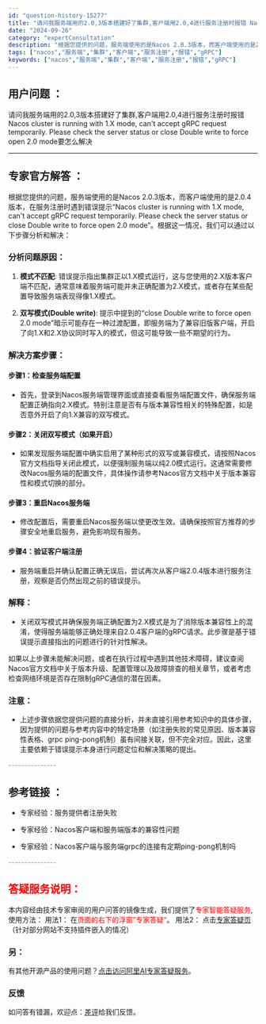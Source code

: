```yaml
---
id: "question-history-15277"
title: "请问我服务端用的2.0,3版本搭建好了集群,客户端用2.0,4进行服务注册时报错 Nacos cluste"
date: "2024-09-26"
category: "expertConsultation"
description: "根据您提供的问题，服务端使用的是Nacos 2.0.3版本，而客户端使用的是2.0.4版本，在服务注册时遇到错误提示“Nacos cluster is running with 1.X mode, can't accept gRPC request temporarily. Please check"
tags: ["nacos","服务端","集群","客户端","服务注册","报错","gRPC"]
keywords: ["nacos","服务端","集群","客户端","服务注册","报错","gRPC"]
---
```


## 用户问题 ： 
 请问我服务端用的2.0,3版本搭建好了集群,客户端用2.0,4进行服务注册时报错 Nacos cluster is running with 1.X mode, can't accept gRPC request temporarily. Please check the server status or close Double write to force open 2.0 mode要怎么解决  

---------------
## 专家官方解答 ：

根据您提供的问题，服务端使用的是Nacos 2.0.3版本，而客户端使用的是2.0.4版本，在服务注册时遇到错误提示“Nacos cluster is running with 1.X mode, can't accept gRPC request temporarily. Please check the server status or close Double write to force open 2.0 mode”。根据这一情况，我们可以通过以下步骤分析和解决：

### 分析问题原因：

1. **模式不匹配**: 错误提示指出集群正以1.X模式运行，这与您使用的2.X版本客户端不匹配，通常意味着服务端可能并未正确配置为2.X模式，或者存在某些配置导致服务端表现得像1.X模式。

2. **双写模式(Double write)**: 提示中提到的“close Double write to force open 2.0 mode”暗示可能存在一种过渡配置，即服务端为了兼容旧版客户端，开启了向1.X和2.X协议同时写入的模式，但这可能导致一些不期望的行为。

### 解决方案步骤：

#### 步骤1：检查服务端配置
- 首先，登录到Nacos服务端管理界面或直接查看服务端配置文件，确保服务端配置正确指向2.X模式。特别注意是否有与版本兼容性相关的特殊配置，如是否意外开启了向1.X兼容的双写模式。

#### 步骤2：关闭双写模式（如果开启）
- 如果发现服务端配置中确实启用了某种形式的双写或兼容模式，请按照Nacos官方文档指导关闭此模式，以便强制服务端以纯2.0模式运行。这通常需要修改Nacos服务端的配置文件，具体操作请参考Nacos官方文档中关于版本兼容性和模式切换的部分。

#### 步骤3：重启Nacos服务端
- 修改配置后，需要重启Nacos服务端以使更改生效。请确保按照官方推荐的步骤安全地重启服务，避免影响现有服务。

#### 步骤4：验证客户端注册
- 服务端重启并确认配置正确无误后，尝试再次从客户端2.0.4版本进行服务注册，观察是否仍然出现之前的错误提示。

### 解释：
- 关闭双写模式并确保服务端正确配置为2.X模式是为了消除版本兼容性上的混淆，使得服务端能够正确处理来自2.0.4客户端的gRPC请求。此步骤是基于错误提示直接指出的问题进行的针对性解决。
  
如果以上步骤未能解决问题，或者在执行过程中遇到其他技术障碍，建议查阅Nacos官方文档中关于版本升级、配置管理以及故障排查的相关章节，或者考虑检查网络环境是否存在限制gRPC通信的潜在因素。

### 注意：
- 上述步骤依据您提供问题的直接分析，并未直接引用参考知识中的具体步骤，因为提供的问题与参考内容中的特定场景（如注册失败的常见原因、版本兼容性表格、grpc ping-pong机制）虽有间接关联，但不完全对应。因此，这里主要依赖于错误提示本身进行问题定位和解决策略的提出。


<font color="#949494">---------------</font> 


## 参考链接 ：

* 专家经验：服务提供者注册失败 
 
 * 专家经验：Nacos客户端和服务端版本的兼容性问题 
 
 * 专家经验：Nacos客户端与服务端grpc的连接有定期ping-pong机制吗 


 <font color="#949494">---------------</font> 
 


## <font color="#FF0000">答疑服务说明：</font> 

本内容经由技术专家审阅的用户问答的镜像生成，我们提供了<font color="#FF0000">专家智能答疑服务</font>,使用方法：
用法1： 在<font color="#FF0000">页面的右下的浮窗”专家答疑“</font>。
用法2： 点击[专家答疑页](https://answer.opensource.alibaba.com/docs/intro)（针对部分网站不支持插件嵌入的情况）
### 另：


有其他开源产品的使用问题？[点击访问阿里AI专家答疑服务](https://answer.opensource.alibaba.com/docs/intro)。
### 反馈
如问答有错漏，欢迎点：[差评](https://ai.nacos.io/user/feedbackByEnhancerGradePOJOID?enhancerGradePOJOId=15291)给我们反馈。
